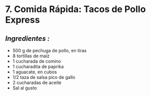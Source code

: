 # 7. Comida Rápida: Tacos de Pollo Express


## *Ingredientes :*
- 500 g de pechuga de pollo, en tiras
- 8 tortillas de maíz
- 1 cucharada de comino
- 1 cucharadita de paprika
- 1 aguacate, en cubos
- 1/2 taza de salsa pico de gallo
- 2 cucharadas de aceite
- Sal al gusto

